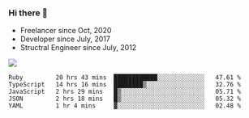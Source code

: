 ### Hi there 👋

- Freelancer since Oct, 2020
- Developer since July, 2017
- Structral Engineer since July, 2012

<img src="https://github-readme-stats.vercel.app/api?username=an-lee&show_icons=true&icon_color=0366d6&text_color=24292e&bg_color=ffffff&hide_title=true" />

<!--START_SECTION:waka-->
```text
Ruby         20 hrs 43 mins  ████████████░░░░░░░░░░░░░   47.61 % 
TypeScript   14 hrs 16 mins  ████████▒░░░░░░░░░░░░░░░░   32.76 % 
JavaScript   2 hrs 29 mins   █▒░░░░░░░░░░░░░░░░░░░░░░░   05.71 % 
JSON         2 hrs 18 mins   █▒░░░░░░░░░░░░░░░░░░░░░░░   05.32 % 
YAML         1 hr 4 mins     ▓░░░░░░░░░░░░░░░░░░░░░░░░   02.48 % 
```
<!--END_SECTION:waka-->
